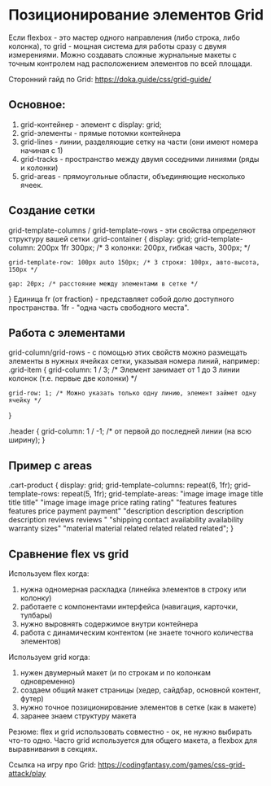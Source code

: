 # Позиционирование элементов Grid
Если flexbox - это мастер одного направления (либо строка, либо колонка), то grid - мощная система для работы сразу с двумя измерениями. Можно создавать сложные журнальные макеты с точным контролем над расположением элементов по всей площади. 

Сторонний гайд по Grid: https://doka.guide/css/grid-guide/
## Основное:
1. grid-контейнер - элемент с display: grid;
2. grid-элементы - прямые потомки контейнера
3. grid-lines - линии, разделяющие сетку на части (они имеют номера начиная с 1)
4. grid-tracks - пространство между двумя соседними линиями (ряды и колонки)
5. grid-areas - прямоугольные области, объединяющие несколько ячеек.

## Создание сетки
grid-template-columns / grid-template-rows - эти свойства определяют структуру вашей сетки
.grid-container {
    display: grid;
    grid-template-column: 200px 1fr 300px; /* 3 колонки: 200px, гибкая часть, 300px; */

    grid-template-row: 100px auto 150px; /* 3 строки: 100px, авто-высота, 150px */

    gap: 20px; /* расстояние между элементами в сетке */

}
Единица fr (от fraction) - представляет собой долю доступного пространства. 1fr - "одна часть свободного места". 

## Работа с элементами
grid-column/grid-rows - с помощью этих свойств можно размещать элементы в нужных ячейках сетки, указывая номера линий, например:
.grid-item {
    grid-column: 1 / 3; /* Элемент занимает от 1 до 3 линии колонок (т.е. первые две колонки) */

    grid-row: 1; /* Можно указать только одну линию, элемент займет одну ячейку */ 
}

.header {
    grid-column: 1 / -1; /* от первой до последней линии (на всю ширину); 
}

## Пример с areas
.cart-product {
  display: grid;
  grid-template-columns: repeat(6, 1fr);
  grid-template-rows: repeat(5, 1fr);
  grid-template-areas:
    "image       image       image         title        title    title"
    "image       image       image         price        rating   rating"
    "features    features    features      price        payment  payment"
    "description description description   description  reviews  reviews  "
    "shipping    contact     availability  availability warranty sizes"
    "material    material    related       related      related  related";
}

## Сравнение flex vs grid
Используем flex когда:
1. нужна одномерная раскладка (линейка элементов в строку или колонку)
2. работаете с компонентами интерфейса (навигация, карточки, тулбары)
3. нужно выровнять содержимое внутри контейнера
4. работа с динамическим контентом (не знаете точного количества элементов)

Используем grid когда:
1. нужен двумерный макет (и по строкам и по колонкам одновременно)
2. создаем общий макет страницы (хедер, сайдбар, основной контент, футер)
3. нужно точное позиционирование элементов в сетке (как в макете)
4. заранее знаем структуру макета

Резюме: flex и grid использовать совместно - ок, не нужно выбирать что-то одно. Часто grid используется для общего макета, а flexbox для выравнивания в секциях. 

Ссылка на игру про Grid: https://codingfantasy.com/games/css-grid-attack/play